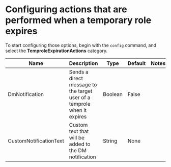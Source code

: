 # Configuring actions that are performed when a temporary role expires

To start configuring those options, begin with the `config` command, and select the **TemproleExpirationActions** category.

| Name                   | Description                                                             | Type    | Default | Notes |
| ---------------------- | ----------------------------------------------------------------------- | ------- | ------- | ----- |
| DmNotification         | Sends a direct message to the target user of a temprole when it expires | Boolean | False   |       |
| CustomNotificationText | Custom text that will be added to the DM notification                   | String  | None    |       |
